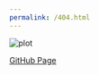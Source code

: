 ```yaml
---
permalink: /404.html
---
```


![plot](https://user-images.githubusercontent.com/77512874/224483188-c7464d0e-0714-4687-86a0-5c70ccbf6c7d.JPG)

[GitHub Page](https://github.com/suly520/VisuProject)

